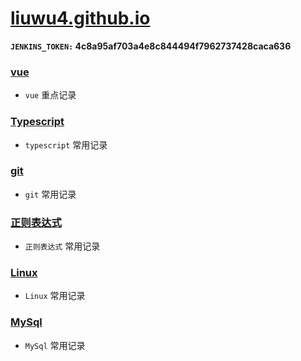 # [liuwu4.github.io](https://liuwu4.github.io/)

**`JENKINS_TOKEN:` 4c8a95af703a4e8c844494f7962737428caca636**

### [vue](./vue/起步.md)

- `vue` 重点记录

### [Typescript](./typescript/目录.md)

- `typescript` 常用记录

### [git](./git/目录.md)

- `git` 常用记录

### [正则表达式](./pattern/pattern.md)

- `正则表达式` 常用记录

### [Linux](./linux/ssh.md)

- `Linux` 常用记录

### [MySql](./mysql/目录.md)

- `MySql` 常用记录
